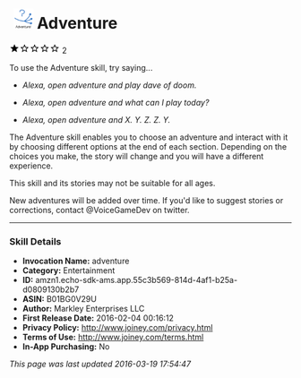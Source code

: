 # &nbsp;<img src="app_icon" alt="Adventure icon" width="36"> Adventure
![1 stars](../../../images/ic_star_black_18dp_1x.png)![1 stars](../../../images/ic_star_border_black_18dp_1x.png)![1 stars](../../../images/ic_star_border_black_18dp_1x.png)![1 stars](../../../images/ic_star_border_black_18dp_1x.png)![1 stars](../../../images/ic_star_border_black_18dp_1x.png) 2

To use the Adventure skill, try saying...

* *Alexa, open adventure and play dave of doom.*

* *Alexa, open adventure and what can I play today?*

* *Alexa, open adventure and X. Y. Z. Z. Y.*

The Adventure skill enables you to choose an adventure and interact with it by choosing different options at the end of each section. Depending on the choices you make, the story will change and you will have a different experience.

This skill and its stories may not be suitable for all ages.

New adventures will be added over time. If you'd like to suggest stories or corrections, contact @VoiceGameDev on twitter.

***

### Skill Details

* **Invocation Name:** adventure
* **Category:** Entertainment
* **ID:** amzn1.echo-sdk-ams.app.55c3b569-814d-4af1-b25a-d0809130b2b7
* **ASIN:** B01BG0V29U
* **Author:** Markley Enterprises LLC
* **First Release Date:** 2016-02-04 00:16:12
* **Privacy Policy:** http://www.joiney.com/privacy.html
* **Terms of Use:** http://www.joiney.com/terms.html
* **In-App Purchasing:** No

*This page was last updated 2016-03-19 17:54:47*
